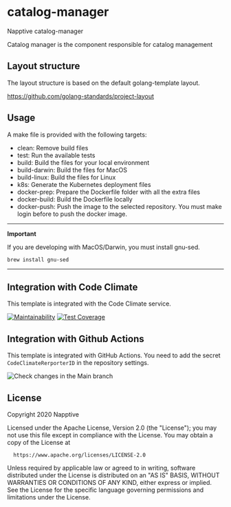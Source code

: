 # catalog-manager
Napptive catalog-manager

Catalog manager is the component responsible for catalog management

## Layout structure

The layout structure is based on the default golang-template layout.

https://github.com/golang-standards/project-layout

## Usage

A make file is provided with the following targets:

* clean: Remove build files
* test: Run the available tests
* build: Build the files for your local environment
* build-darwin: Build the files for MacOS
* build-linux: Build the files for Linux
* k8s: Generate the Kubernetes deployment files
* docker-prep: Prepare the Dockerfile folder with all the extra files
* docker-build: Build the Dockerfile locally
* docker-push: Push the image to the selected repository. You must make login before to push the docker image.

---
**Important**

If you are developing with MacOS/Darwin, you must install gnu-sed.

```
brew install gnu-sed
```
---

## Integration with Code Climate

This template is integrated with the Code Climate service.

[![Maintainability](https://api.codeclimate.com/v1/badges/d426ab46dd6c71fcb93b/maintainability)](https://codeclimate.com/repos/5f8e9d4ccdd59e0541004d1a/maintainability) [![Test Coverage](https://api.codeclimate.com/v1/badges/d426ab46dd6c71fcb93b/test_coverage)](https://codeclimate.com/repos/5f8e9d4ccdd59e0541004d1a/test_coverage)


## Integration with Github Actions

This template is integrated with GitHub Actions. You need to add the secret `CodeClimateRerporterID` in the repository settings.

![Check changes in the Main branch](https://github.com/napptive/catalog-manager/workflows/Check%20changes%20in%20the%20Main%20branch/badge.svg)

## License

 Copyright 2020 Napptive

 Licensed under the Apache License, Version 2.0 (the "License");
 you may not use this file except in compliance with the License.
 You may obtain a copy of the License at

      https://www.apache.org/licenses/LICENSE-2.0

 Unless required by applicable law or agreed to in writing, software
 distributed under the License is distributed on an "AS IS" BASIS,
 WITHOUT WARRANTIES OR CONDITIONS OF ANY KIND, either express or implied.
 See the License for the specific language governing permissions and
 limitations under the License.
